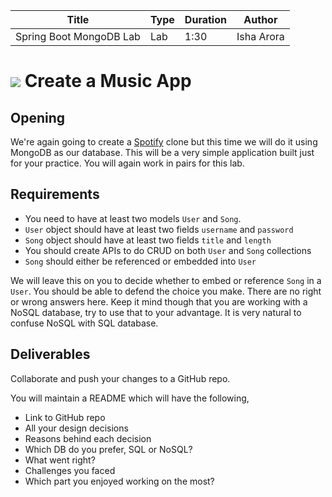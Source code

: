 | Title | Type | Duration | Author |
| -- | -- | -- | -- |
| Spring Boot MongoDB Lab | Lab | 1:30 | Isha Arora |  

# ![](https://ga-dash.s3.amazonaws.com/production/assets/logo-9f88ae6c9c3871690e33280fcf557f33.png) Create a Music App

## Opening

We're again going to create a [Spotify](http://www.spotify.com) clone but this time we will do it using MongoDB as our database. This will be a very simple application built just for your practice. You will again work in pairs for this lab.

## Requirements

- You need to have at least two models `User` and `Song`.
- `User` object should have at least two fields `username` and `password`
- `Song` object should have at least two fields `title` and `length`
- You should create APIs to do CRUD on both `User` and `Song` collections
- `Song` should either be referenced or embedded into `User`

We will leave this on you to decide whether to embed or reference `Song` in a `User`. You should be able to defend the choice you make. There are no right or wrong answers here. Keep it mind though that you are working with a NoSQL database, try to use that to your advantage. It is very natural to confuse NoSQL with SQL database.

## Deliverables

Collaborate and push your changes to a GitHub repo.

You will maintain a README which will have the following,

- Link to GitHub repo
- All your design decisions 
- Reasons behind each decision
- Which DB do you prefer, SQL or NoSQL?
- What went right?
- Challenges you faced
- Which part you enjoyed working on the most?

